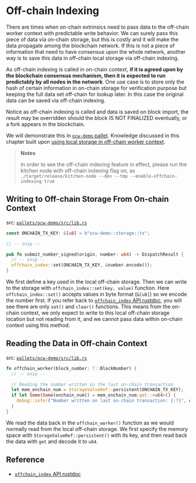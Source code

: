 # Off-chain Indexing

There are times when on-chain extrinsics need to pass data to the off-chain worker context with
predictable write behavior. We can surely pass this piece of data via on-chain storage, but this is
costly and it will make the data propagate among the blockchain network. If this is not a piece of
information that need to have consensus upon the whole network, another way is to save this data
in off-chain local storage via off-chain indexing.

As off-chain indexing is called in on-chain context, **if it is agreed upon by the blockchain
consensus mechanism, then it is expected to run predictably by all nodes in the network**. One use case
is to store only the hash of certain information in on-chain storage for verification purpose but
keeping the full data set off-chain for lookup later. In this case the original data can be saved
via off-chain indexing.

Notice as off-chain indexing is called and data is saved on block import, the result may be
overridden should the block IS NOT FINALIZED eventually, or a fork appears in the blockchain.

We will demonstrate this in [`ocw-demo` pallet](https://github.com/substrate-developer-hub/recipes/tree/master/pallets/ocw-demo/src/lib.rs).
Knowledge discussed in this chapter built upon [using local storage in off-chain worker context](./storage.md).

> **Notes**
>
> In order to see the off-chain indexing feature in effect, please run the kitchen node with
> off-chain indexing flag on, as `./target/release/kitchen-node --dev --tmp --enable-offchain-indexing true`

## Writing to Off-chain Storage From On-chain Context

src: [`pallets/ocw-demo/src/lib.rs`](https://github.com/substrate-developer-hub/recipes/tree/master/pallets/ocw-demo/src/lib.rs)

```rust
const ONCHAIN_TX_KEY: &[u8] = b"ocw-demo::storage::tx";

// -- snip --

pub fn submit_number_signed(origin, number: u64) -> DispatchResult {
  // -- snip --
  offchain_index::set(ONCHAIN_TX_KEY, &number.encode());
}
```

We first define a key used in the local off-chain storage. Then we can write to the storage with
`offchain_index::set(key, value)` function. Here `offchain_index::set()` accepts values in byte
format (`&[u8]`) so we encode the number first. If you refer back to
[`offchain_index` API rustdoc](https://substrate.dev/rustdocs/v3.0.0/sp_io/offchain_index/index.html),
you will see there are only `set()` and `clear()` functions. This means from the on-chain context,
we only expect to write to this local off-chain storage location but not reading from it, and we
cannot pass data within on-chain context using this method.

## Reading the Data in Off-chain Context

src: [`pallets/ocw-demo/src/lib.rs`](https://github.com/substrate-developer-hub/recipes/tree/master/pallets/ocw-demo/src/lib.rs)

```rust
fn offchain_worker(block_number: T::BlockNumber) {
  // -- snip --

  // Reading the number written in the last on-chain transaction.
  let mem_onchain_num = StorageValueRef::persistent(ONCHAIN_TX_KEY);
  if let Some(Some(onchain_num)) = mem_onchain_num.get::<u64>() {
    debug::info!("Number written on last on-chain transaction: {:?}", onchain_num);
  }
}
```

We read the data back in the `offchain_worker()` function as we would normally read from the
local off-chain storage. We first specify the memory space with `StorageValueRef::persistent()` with
its key, and then read back the data with `get` and decode it to `u64`.

## Reference

- [`offchain_index` API rustdoc](https://substrate.dev/rustdocs/v3.0.0/sp_io/offchain_index/index.html)
